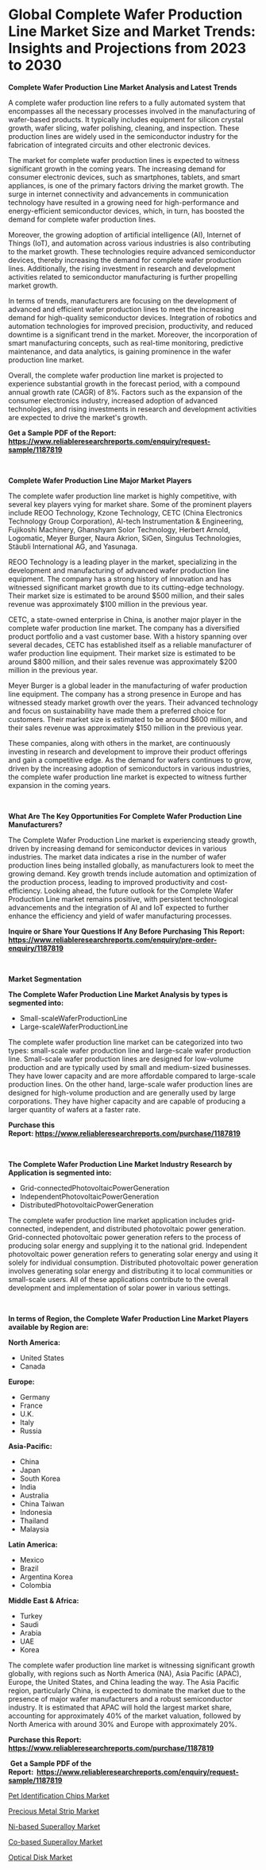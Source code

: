 <p><h1>Global Complete Wafer Production Line Market Size and Market Trends: Insights and Projections from 2023 to 2030</h1></p><p><strong>Complete Wafer Production Line Market Analysis and Latest Trends</strong></p>
<p><p>A complete wafer production line refers to a fully automated system that encompasses all the necessary processes involved in the manufacturing of wafer-based products. It typically includes equipment for silicon crystal growth, wafer slicing, wafer polishing, cleaning, and inspection. These production lines are widely used in the semiconductor industry for the fabrication of integrated circuits and other electronic devices.</p><p>The market for complete wafer production lines is expected to witness significant growth in the coming years. The increasing demand for consumer electronic devices, such as smartphones, tablets, and smart appliances, is one of the primary factors driving the market growth. The surge in internet connectivity and advancements in communication technology have resulted in a growing need for high-performance and energy-efficient semiconductor devices, which, in turn, has boosted the demand for complete wafer production lines.</p><p>Moreover, the growing adoption of artificial intelligence (AI), Internet of Things (IoT), and automation across various industries is also contributing to the market growth. These technologies require advanced semiconductor devices, thereby increasing the demand for complete wafer production lines. Additionally, the rising investment in research and development activities related to semiconductor manufacturing is further propelling market growth.</p><p>In terms of trends, manufacturers are focusing on the development of advanced and efficient wafer production lines to meet the increasing demand for high-quality semiconductor devices. Integration of robotics and automation technologies for improved precision, productivity, and reduced downtime is a significant trend in the market. Moreover, the incorporation of smart manufacturing concepts, such as real-time monitoring, predictive maintenance, and data analytics, is gaining prominence in the wafer production line market.</p><p>Overall, the complete wafer production line market is projected to experience substantial growth in the forecast period, with a compound annual growth rate (CAGR) of 8%. Factors such as the expansion of the consumer electronics industry, increased adoption of advanced technologies, and rising investments in research and development activities are expected to drive the market's growth.</p></p>
<p><strong>Get a Sample PDF of the Report:&nbsp; <a href="https://www.reliableresearchreports.com/enquiry/request-sample/1187819">https://www.reliableresearchreports.com/enquiry/request-sample/1187819</a></strong></p>
<p>&nbsp;</p>
<p><strong>Complete Wafer Production Line Major Market Players</strong></p>
<p><p>The complete wafer production line market is highly competitive, with several key players vying for market share. Some of the prominent players include REOO Technology, Kzone Technology, CETC (China Electronics Technology Group Corporation), Al-tech Instrumentation & Engineering, Fujikoshi Machinery, Ghanshyam Solor Technology, Herbert Arnold, Logomatic, Meyer Burger, Naura Akrion, SiGen, Singulus Technologies, Stäubli International AG, and Yasunaga.</p><p>REOO Technology is a leading player in the market, specializing in the development and manufacturing of advanced wafer production line equipment. The company has a strong history of innovation and has witnessed significant market growth due to its cutting-edge technology. Their market size is estimated to be around $500 million, and their sales revenue was approximately $100 million in the previous year.</p><p>CETC, a state-owned enterprise in China, is another major player in the complete wafer production line market. The company has a diversified product portfolio and a vast customer base. With a history spanning over several decades, CETC has established itself as a reliable manufacturer of wafer production line equipment. Their market size is estimated to be around $800 million, and their sales revenue was approximately $200 million in the previous year.</p><p>Meyer Burger is a global leader in the manufacturing of wafer production line equipment. The company has a strong presence in Europe and has witnessed steady market growth over the years. Their advanced technology and focus on sustainability have made them a preferred choice for customers. Their market size is estimated to be around $600 million, and their sales revenue was approximately $150 million in the previous year.</p><p>These companies, along with others in the market, are continuously investing in research and development to improve their product offerings and gain a competitive edge. As the demand for wafers continues to grow, driven by the increasing adoption of semiconductors in various industries, the complete wafer production line market is expected to witness further expansion in the coming years.</p></p>
<p>&nbsp;</p>
<p><strong>What Are The Key Opportunities For Complete Wafer Production Line Manufacturers?</strong></p>
<p><p>The Complete Wafer Production Line market is experiencing steady growth, driven by increasing demand for semiconductor devices in various industries. The market data indicates a rise in the number of wafer production lines being installed globally, as manufacturers look to meet the growing demand. Key growth trends include automation and optimization of the production process, leading to improved productivity and cost-efficiency. Looking ahead, the future outlook for the Complete Wafer Production Line market remains positive, with persistent technological advancements and the integration of AI and IoT expected to further enhance the efficiency and yield of wafer manufacturing processes.</p></p>
<p><strong>Inquire or Share Your Questions If Any Before Purchasing This Report: <a href="https://www.reliableresearchreports.com/enquiry/pre-order-enquiry/1187819">https://www.reliableresearchreports.com/enquiry/pre-order-enquiry/1187819</a></strong></p>
<p>&nbsp;</p>
<p><strong>Market Segmentation</strong></p>
<p><strong>The Complete Wafer Production Line Market Analysis by types is segmented into:</strong></p>
<p><ul><li>Small-scaleWaferProductionLine</li><li>Large-scaleWaferProductionLine</li></ul></p>
<p><p>The complete wafer production line market can be categorized into two types: small-scale wafer production line and large-scale wafer production line. Small-scale wafer production lines are designed for low-volume production and are typically used by small and medium-sized businesses. They have lower capacity and are more affordable compared to large-scale production lines. On the other hand, large-scale wafer production lines are designed for high-volume production and are generally used by large corporations. They have higher capacity and are capable of producing a larger quantity of wafers at a faster rate.</p></p>
<p><strong>Purchase this Report:&nbsp;<a href="https://www.reliableresearchreports.com/purchase/1187819">https://www.reliableresearchreports.com/purchase/1187819</a></strong></p>
<p>&nbsp;</p>
<p><strong>The Complete Wafer Production Line Market Industry Research by Application is segmented into:</strong></p>
<p><ul><li>Grid-connectedPhotovoltaicPowerGeneration</li><li>IndependentPhotovoltaicPowerGeneration</li><li>DistributedPhotovoltaicPowerGeneration</li></ul></p>
<p><p>The complete wafer production line market application includes grid-connected, independent, and distributed photovoltaic power generation. Grid-connected photovoltaic power generation refers to the process of producing solar energy and supplying it to the national grid. Independent photovoltaic power generation refers to generating solar energy and using it solely for individual consumption. Distributed photovoltaic power generation involves generating solar energy and distributing it to local communities or small-scale users. All of these applications contribute to the overall development and implementation of solar power in various settings.</p></p>
<p>&nbsp;</p>
<p><strong>In terms of Region, the Complete Wafer Production Line Market Players available by Region are:</strong></p>
<p>
    <p> <strong> North America: </strong>
        <ul>
            <li>United States</li>
            <li>Canada</li>
        </ul>
        </p> 
    <p> <strong> Europe: </strong>
        <ul>
            <li>Germany</li>
            <li>France</li>
            <li>U.K.</li>
            <li>Italy</li>
            <li>Russia</li>
        </ul>
        </p> 
    <p> <strong> Asia-Pacific: </strong>
        <ul>
            <li>China</li>
            <li>Japan</li>
            <li>South Korea</li>
            <li>India</li>
            <li>Australia</li>
            <li>China Taiwan</li>
            <li>Indonesia</li>
            <li>Thailand</li>
            <li>Malaysia</li>
        </ul>
        </p> 
    <p> <strong> Latin America: </strong>
        <ul>
            <li>Mexico</li>
            <li>Brazil</li>
            <li>Argentina Korea</li>
            <li>Colombia</li>
        </ul>
        </p> 
    <p> <strong> Middle East & Africa: </strong>
        <ul>
            <li>Turkey</li>
            <li>Saudi</li>
            <li>Arabia</li>
            <li>UAE</li>
            <li>Korea</li>
        </ul>
    </p>
    </p>
<p><p>The complete wafer production line market is witnessing significant growth globally, with regions such as North America (NA), Asia Pacific (APAC), Europe, the United States, and China leading the way. The Asia Pacific region, particularly China, is expected to dominate the market due to the presence of major wafer manufacturers and a robust semiconductor industry. It is estimated that APAC will hold the largest market share, accounting for approximately 40% of the market valuation, followed by North America with around 30% and Europe with approximately 20%.</p></p>
<p><strong>Purchase this Report: <a href="https://www.reliableresearchreports.com/purchase/1187819">https://www.reliableresearchreports.com/purchase/1187819</a></strong></p>
<p>&nbsp;<strong>Get a Sample PDF of the Report:&nbsp;&nbsp;<a href="https://www.reliableresearchreports.com/enquiry/request-sample/1187819">https://www.reliableresearchreports.com/enquiry/request-sample/1187819</a></strong></p>
<p><strong></strong></p>
<p><p><a href="https://www.linkedin.com/pulse/pet-identification-chips-market-research-report-unlocks-plvrf/">Pet Identification Chips Market</a></p><p><a href="https://medium.com/@aniket.reportprime23/precious-metal-strip-market-share-evolution-and-market-growth-trends-2023-2030-2a64d7457a53">Precious Metal Strip Market</a></p><p><a href="https://github.com/amae102299/Market-Research-Report-List-1/blob/main/ni-based-superalloy-market.md">Ni-based Superalloy Market</a></p><p><a href="https://github.com/sndrkn/Market-Research-Report-List-1/blob/main/co-based-superalloy-market.md">Co-based Superalloy Market</a></p><p><a href="https://www.linkedin.com/pulse/optical-disk-market-size-2023-2030-global-industrial-analysis-wexjf/">Optical Disk Market</a></p></p>